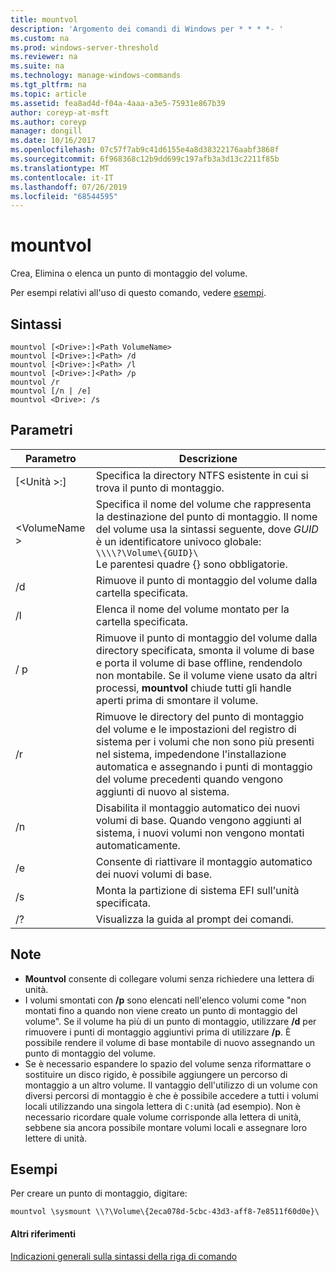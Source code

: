 ```yaml
---
title: mountvol
description: 'Argomento dei comandi di Windows per * * * *- '
ms.custom: na
ms.prod: windows-server-threshold
ms.reviewer: na
ms.suite: na
ms.technology: manage-windows-commands
ms.tgt_pltfrm: na
ms.topic: article
ms.assetid: fea8ad4d-f04a-4aaa-a3e5-75931e867b39
author: coreyp-at-msft
ms.author: coreyp
manager: dongill
ms.date: 10/16/2017
ms.openlocfilehash: 07c57f7ab9c41d6155e4a8d38322176aabf3868f
ms.sourcegitcommit: 6f968368c12b9dd699c197afb3a3d13c2211f85b
ms.translationtype: MT
ms.contentlocale: it-IT
ms.lasthandoff: 07/26/2019
ms.locfileid: "68544595"
---
```

# <a name="mountvol"></a>mountvol



Crea, Elimina o elenca un punto di montaggio del volume.

Per esempi relativi all'uso di questo comando, vedere [esempi](#BKMK_examples).

## <a name="syntax"></a>Sintassi

```
mountvol [<Drive>:]<Path VolumeName>
mountvol [<Drive>:]<Path> /d
mountvol [<Drive>:]<Path> /l
mountvol [<Drive>:]<Path> /p
mountvol /r
mountvol [/n | /e]
mountvol <Drive>: /s
```

## <a name="parameters"></a>Parametri

|Parametro|Descrizione|
|---------|-----------|
|[\<Unità >:]<Path>|Specifica la directory NTFS esistente in cui si trova il punto di montaggio.|
|\<VolumeName >|Specifica il nome del volume che rappresenta la destinazione del punto di montaggio. Il nome del volume usa la sintassi seguente, dove *GUID* è un identificatore univoco globale:</br>`\\\\?\Volume\{GUID}\`</br>Le parentesi quadre {} sono obbligatorie.|
|/d|Rimuove il punto di montaggio del volume dalla cartella specificata.|
|/l|Elenca il nome del volume montato per la cartella specificata.|
|/ p|Rimuove il punto di montaggio del volume dalla directory specificata, smonta il volume di base e porta il volume di base offline, rendendolo non montabile. Se il volume viene usato da altri processi, **mountvol** chiude tutti gli handle aperti prima di smontare il volume.|
|/r|Rimuove le directory del punto di montaggio del volume e le impostazioni del registro di sistema per i volumi che non sono più presenti nel sistema, impedendone l'installazione automatica e assegnando i punti di montaggio del volume precedenti quando vengono aggiunti di nuovo al sistema.|
|/n|Disabilita il montaggio automatico dei nuovi volumi di base. Quando vengono aggiunti al sistema, i nuovi volumi non vengono montati automaticamente.|
|/e|Consente di riattivare il montaggio automatico dei nuovi volumi di base.|
|/s|Monta la partizione di sistema EFI sull'unità specificata.|
|/?|Visualizza la guida al prompt dei comandi.|

## <a name="remarks"></a>Note

-   **Mountvol** consente di collegare volumi senza richiedere una lettera di unità.
-   I volumi smontati con **/p** sono elencati nell'elenco volumi come "non montati fino a quando non viene creato un punto di montaggio del volume". Se il volume ha più di un punto di montaggio, utilizzare **/d** per rimuovere i punti di montaggio aggiuntivi prima di utilizzare **/p**. È possibile rendere il volume di base montabile di nuovo assegnando un punto di montaggio del volume.
-   Se è necessario espandere lo spazio del volume senza riformattare o sostituire un disco rigido, è possibile aggiungere un percorso di montaggio a un altro volume. Il vantaggio dell'utilizzo di un volume con diversi percorsi di montaggio è che è possibile accedere a tutti i volumi locali utilizzando una singola lettera di `C:`unità (ad esempio). Non è necessario ricordare quale volume corrisponde alla lettera di unità, sebbene sia ancora possibile montare volumi locali e assegnare loro lettere di unità.

## <a name="BKMK_examples"></a>Esempi

Per creare un punto di montaggio, digitare:
```
mountvol \sysmount \\?\Volume\{2eca078d-5cbc-43d3-aff8-7e8511f60d0e}\
```

#### <a name="additional-references"></a>Altri riferimenti

[Indicazioni generali sulla sintassi della riga di comando](command-line-syntax-key.md)
